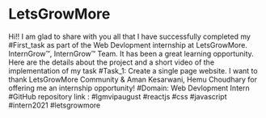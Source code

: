 # LetsGrowMore
Hi!!  I am glad to share with you all that I have successfully completed my #First_task as part of the Web Devlopment internship at LetsGrowMore. InternGrow™, InternGrow™ Team. It has been a great learning opportunity. Here are the details about the project and a short video of the implementation of my task  #Task_1: Create a single page website.      I want to thank LetsGrowMore Community &amp; Aman Kesarwani, Hemu Choudhary for offering me an internship opportunity!    #Domain: Web Devlopment Intern    #GitHub repository link :    #lgmvipaugust #reactjs #css #javascript #intern2021 #letsgrowmore
